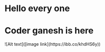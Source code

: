 <h1>Hello every one</h1>
<h1>Coder ganesh is here</h1>
![Alt text]([image link](https://ibb.co/khdHS6y))
